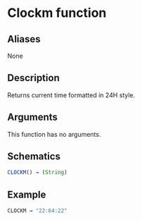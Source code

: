 # Clockm function

## Aliases

None

## Description

Returns current time formatted in 24H style.

## Arguments

This function has no arguments.

## Schematics

```js
CLOCKM() → (String)
```

## Example

```js
CLOCKM → "22:64:22"
```
